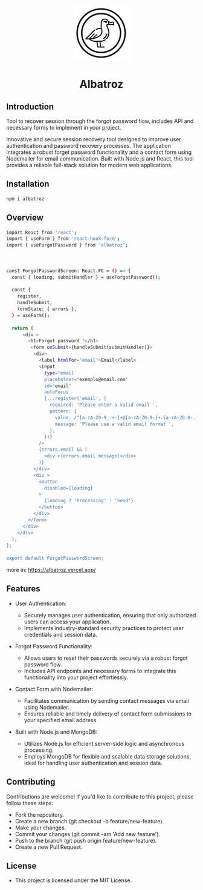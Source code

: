 
<div align="center">
   <img src="image/albatroz-logo.png" alt="Description" width="150" height="150">
   
# Albatroz  
</div>








## Introduction
Tool to recover session through the forgot password flow, includes API and necessary forms to implement in your project.

Innovative and secure session recovery tool designed to improve user authentication and password recovery processes. The application integrates a robust forget password functionality and a contact form using Nodemailer for email communication. Built with Node.js and React, this tool provides a reliable full-stack solution for modern web applications.


## Installation





```bash
npm i albatroz
```
## Overview

```bash
import React from 'react';
import { useForm } from 'react-hook-form';
import { useForgotPassword } from 'albatroz';



const ForgotPasswordScreen: React.FC = () => {
  const { loading, submitHandler } = useForgotPassword();

  const {
    register,
    handleSubmit,
    formState: { errors },
  } = useForm();

  return (
      <div >
        <h1>Forgot password ?</h1>
         <form onSubmit={handleSubmit(submitHandler)}>
          <div>
            <label htmlFor="email">Email</label>
            <input
              type="email
              placeholder="exemplo@email.com"
              id="email"
              autoFocus
              {...register('email', {
                required: 'Please enter a valid email ',
                pattern: {
                  value: /^[a-zA-Z0-9_.+-]+@[a-zA-Z0-9-]+.[a-zA-Z0-9-.]+$/i,
                  message: 'Please use a valid email format ',
                },
              })}
            />
            {errors.email && (
              <div >{errors.email.message}</div>
            )}
          </div>
          <div >
            <button
              disabled={loading}
            >
              {loading ? 'Processing' : 'Send'}
            </button>
          </div>
        </form>
      </div>
    </div>
  );
};

export default ForgotPasswordScreen;


```
more in: https://albatroz.vercel.app/
## Features

   - User Authentication:
        - Securely manages user authentication, ensuring that only authorized users can access your application.
        - Implements industry-standard security practices to protect user credentials and session data.

   - Forgot Password Functionality:
       - Allows users to reset their passwords securely via a robust forgot password flow.
       - Includes API endpoints and necessary forms to integrate this functionality into your project effortlessly.

   - Contact Form with Nodemailer:
        - Facilitates communication by sending contact messages via email using Nodemailer.
        - Ensures reliable and timely delivery of contact form submissions to your specified email address.

   - Built with Node.js and MongoDB:
        - Utilizes Node.js for efficient server-side logic and asynchronous processing.
        - Employs MongoDB for flexible and scalable data storage solutions, ideal for handling user authentication and session data.





## Contributing

  Contributions are welcome! If you'd like to contribute to this project, please follow these steps:

   -  Fork the repository.
   - Create a new branch (git checkout -b feature/new-feature).
   -  Make your changes.
   -  Commit your changes (git commit -am 'Add new feature').
   -  Push to the branch (git push origin feature/new-feature).
   -  Create a new Pull Request.

## License

 - This project is licensed under the MIT License.
